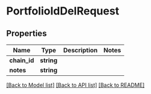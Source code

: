 # PortfolioIdDelRequest

## Properties
Name | Type | Description | Notes
------------ | ------------- | ------------- | -------------
**chain_id** | **string** |  | 
**notes** | **string** |  | 

[[Back to Model list]](../README.md#documentation-for-models) [[Back to API list]](../README.md#documentation-for-api-endpoints) [[Back to README]](../README.md)


